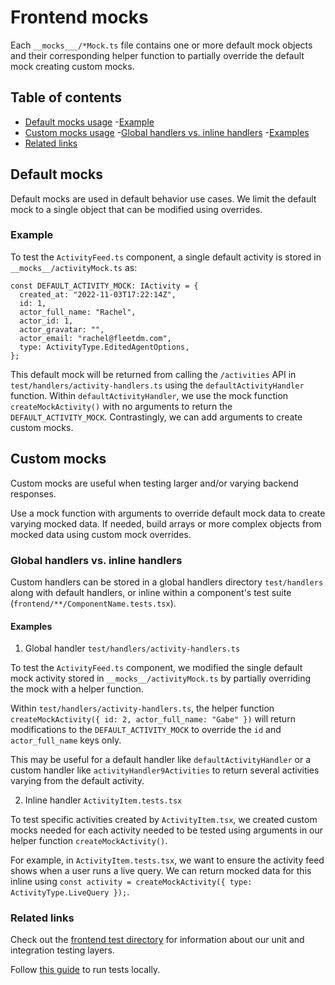 # Frontend mocks

Each `__mocks___/*Mock.ts` file contains one or more default mock objects and their corresponding helper function to partially override the default mock creating custom mocks.

## Table of contents
- [Default mocks usage](#default-mocks-usage)
  -[Example](#example)
- [Custom mocks usage](#custom-mocks-usage)
  -[Global handlers vs. inline handlers](#global-handlers-vs-inline-handlers)
  -[Examples](#examples)
- [Related links](#related-links)

## Default mocks

Default mocks are used in default behavior use cases. We limit the default mock to a single object that can be modified using overrides.

### Example

To test the `ActivityFeed.ts` component, a single default activity is stored in `__mocks__/activityMock.ts` as:

```
const DEFAULT_ACTIVITY_MOCK: IActivity = {
  created_at: "2022-11-03T17:22:14Z",
  id: 1,
  actor_full_name: "Rachel",
  actor_id: 1,
  actor_gravatar: "",
  actor_email: "rachel@fleetdm.com",
  type: ActivityType.EditedAgentOptions,
};
```

This default mock will be returned from calling the `/activities` API in `test/handlers/activity-handlers.ts` using the `defaultActivityHandler` function. Within `defaultActivityHandler`, we use the mock function `createMockActivity()` with no arguments to return the `DEFAULT_ACTIVITY_MOCK`. Contrastingly, we can add arguments to create custom mocks.


## Custom mocks

Custom mocks are useful when testing larger and/or varying backend responses.

Use a mock function with arguments to override default mock data to create varying mocked data. If needed, build arrays or more complex objects from mocked data using custom mock overrides.

### Global handlers vs. inline handlers

Custom handlers can be stored in a global handlers directory `test/handlers` along with default handlers, or inline within a component's test suite (`frontend/**/ComponentName.tests.tsx`).

#### Examples

1. Global handler `test/handlers/activity-handlers.ts`

To test the `ActivityFeed.ts` component, we modified the single default mock activity stored in `__mocks__/activityMock.ts` by partially overriding the mock with a helper function.

Within `test/handlers/activity-handlers.ts`, the helper function
`createMockActivity({ id: 2, actor_full_name: "Gabe" })` will return modifications to the `DEFAULT_ACTIVITY_MOCK` to override the `id` and `actor_full_name` keys only.

This may be useful for a default handler like `defaultActivityHandler` or a custom handler like `activityHandler9Activities` to return several activities varying from the default activity.

2. Inline handler `ActivityItem.tests.tsx`

To test specific activities created by `ActivityItem.tsx`, we created custom mocks needed for each activity needed to be tested using arguments in our helper function `createMockActivity()`.

For example, in `ActivityItem.tests.tsx`, we want to ensure the activity feed shows when a user runs a live query. We can return mocked data for this inline using `const activity = createMockActivity({ type: ActivityType.LiveQuery });`.

### Related links

Check out the [frontend test directory](../test/README.md) for information about our unit and integration testing layers.

Follow [this guide](../../docs/Contributing/Testing-and-local-development.md) to run tests locally.


